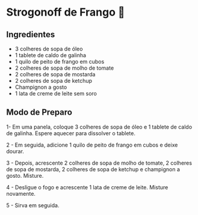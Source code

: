 # Strogonoff de Frango :chicken:

## Ingredientes

- 3 colheres de sopa de óleo
- 1 tablete de caldo de galinha
- 1 quilo de peito de frango em cubos
- 2 colheres de sopa de molho de tomate
- 2 colheres de sopa de mostarda
- 2 colheres de sopa de ketchup
- Champignon a gosto
- 1 lata de creme de leite sem soro

## Modo de Preparo

1- Em uma panela, coloque 3 colheres de sopa de óleo e 1 tablete de caldo de galinha. Espere aquecer para dissolver o tablete. 

2 - Em seguida, adicione 1 quilo de peito de frango em cubos e deixe dourar.

3 - Depois, acrescente 2 colheres de sopa de molho de tomate, 2 colheres de sopa de mostarda, 2 colheres de sopa de ketchup e champignon a gosto. Misture.

4 - Desligue o fogo e acrescente 1 lata de creme de leite. Misture novamente.

5 - Sirva em seguida.

